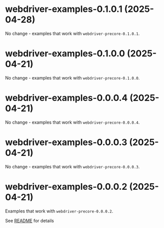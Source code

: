 <!-- # webdriver-examples-??.??.??.?? (????-??-??) - Unreleased -->

# webdriver-examples-0.1.0.1 (2025-04-28)

No change - examples that work with `webdriver-precore-0.1.0.1`.

# webdriver-examples-0.1.0.0 (2025-04-21)

No change - examples that work with `webdriver-precore-0.1.0.0`.

# webdriver-examples-0.0.0.4 (2025-04-21)

No change - examples that work with `webdriver-precore-0.0.0.4`.

# webdriver-examples-0.0.0.3 (2025-04-21)

No change - examples that work with `webdriver-precore-0.0.0.3`.

# webdriver-examples-0.0.0.2 (2025-04-21)

Examples that work with `webdriver-precore-0.0.0.2`.

See [README](README.md) for details